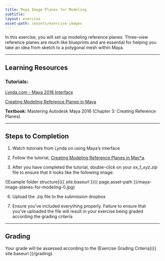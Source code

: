```yaml
---
title: Maya Image Planes for Modeling
subtitle: 
layout: exercise
asset-path: /assets/exercise-images
---
```


In this exercise, you will set up modeling reference planes. Three-view reference planes are much like blueprints and are essential for helping you take an idea from sketch to a polygonal mesh within Maya.

* * *

## Learning Resources

### Tutorials:

[Lynda.com - Maya 2018 Interface](https://www.lynda.com/Maya-tutorials/Maya-2018-Essential-Training/604210-2.html?org=psu.edu)

[Creating Modeling Reference Planes in Maya](https://docs.google.com/document/d/10lqkDYPs3Qx6IcH6Z25TYVpU7M85QtxQMJ0P6VoBHwg/edit)

**Textbook:** Mastering Autodesk Maya 2016 (Chapter 3: Creating Reference Planes)

* * *
## Steps to Completion

1) Watch tutorials from Lynda on using Maya’s interface

2) Follow the tutorial, [Creating Modeling Reference Planes in May*a](https://docs.google.com/document/d/1IS2te9ZnpywXrXxbYN-3mbyK20YfAaePblz-CMXpfMY/edit?usp=sharing).

3) After you have completed the tutorial, double-click on your _ex_1_xyz.zip_ file to ensure that it looks like the following image:

![Example folder structure]({{ site.baseurl }}{{ page.asset-path }}/maya-image-planes-for-modeling-0.jpg)

6) Upload the .zip file to the submission dropbox

7) Ensure you’ve included everything properly. Failure to ensure that you’ve uploaded the file will result in your exercise being graded according the grading criteria

* * *

## Grading
Your grade will be assessed according to the [Exercise Grading Criteria]({{ site.baseurl }}/grading). 
